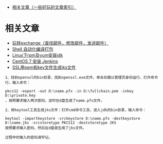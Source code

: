 - [相关文章（一些好玩的文章索引）](#相关文章：)
# 相关文章
- [玩转exchange（查找邮件，修改邮件，发送邮件）](https://blog.csdn.net/liuyuqin1991/article/details/86583927)
- [Shell 自动化编译打包](https://blog.csdn.net/liuyuqin1991/article/details/78855230)
- [Linux下rpm及yum安装jdk](https://blog.csdn.net/hg_harvey/article/details/73824084)
- [CentOS 7 安装 Jenkins](https://www.cnblogs.com/stulzq/p/9291237.html)
- [SSL用pem和key文件生成jks文件](https://blog.csdn.net/hfismyangel/article/details/83792992)
```
1、找到openssl的bin目录，找到openssl.exe文件，单击右键以管理员身份运行，打开命令行，输入命令：

pkcs12 -export -out D:\name.pfx -in D:\fullchain.pem -inkey D:\private.key
，按照要求输入两次密码，这时在d盘生成了name.pfx文件。

2、用keytool工具生成jks文件：打开cmd命令工具，进入jdk的bin目录，输入命令：

keytool -importkeystore -srckeystore D:\name.pfx -destkeystore D:\name.jks -srcstoretype PKCS12 -deststoretype JKS
按照要求输入密码，然后在d盘就生成了jks文件。

过程中的输入的密码请牢记。
```